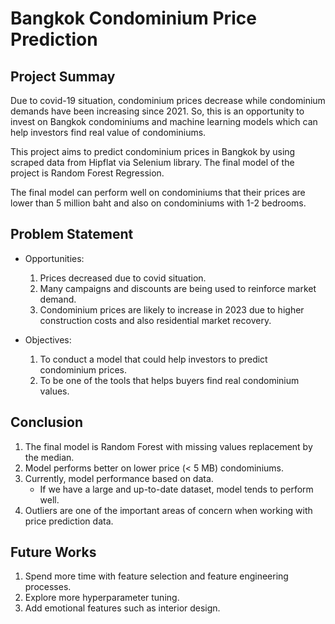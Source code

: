 # Bangkok Condominium Price Prediction

## Project Summay
Due to covid-19 situation, condominium prices decrease while condominium demands have been increasing since 2021. So, this is an opportunity to invest on Bangkok condominiums and machine learning models which can help investors find real value of condominiums.

This project aims to predict condominium prices in Bangkok by using scraped data from Hipflat via Selenium library. The final model of the project is Random Forest Regression.

The final model can perform well on condominiums that their prices are lower than 5 million baht and also on condominiums with 1-2 bedrooms.

## Problem Statement
- Opportunities:
    1. Prices decreased due to covid situation.
    2. Many campaigns and discounts are being used to reinforce market demand.
    3. Condominium prices are likely to increase in 2023 due to higher construction costs and also residential market recovery.

- Objectives:
    1. To conduct a model that could help investors to predict condominium prices.
    2. To be one of the tools that helps buyers find real condominium values.

## Conclusion
1. The final model is Random Forest with missing values replacement by the median.
2. Model performs better on lower price (< 5 MB) condominiums.
3. Currently, model performance based on data.
    - If we have a large and up-to-date dataset, model tends to perform well.
4. Outliers are one of the important areas of concern when working with price prediction data. 

## Future Works
1. Spend more time with feature selection and feature engineering processes.
2. Explore more hyperparameter tuning.
3. Add emotional features such as interior design.
